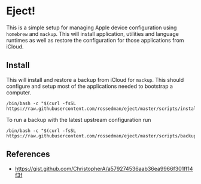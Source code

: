 # Eject!

This is a simple setup for managing Apple device configuration using `homebrew` and `mackup`. This will install application, utilities and language runtimes as well as restore the configuration for those applications from iCloud.

## Install

This will install and restore a backup from iCloud for `mackup`. This should configure and setup most of the applications needed to bootstrap a computer.

```
/bin/bash -c "$(curl -fsSL https://raw.githubusercontent.com/rossedman/eject/master/scripts/install)"
```

To run a backup with the latest upstream configuration run 

```
/bin/bash -c "$(curl -fsSL https://raw.githubusercontent.com/rossedman/eject/master/scripts/backup)"
```

## References

- https://gist.github.com/ChristopherA/a579274536aab36ea9966f301ff14f3f